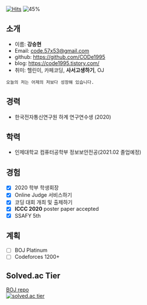 [![Hits](https://hits.seeyoufarm.com/api/count/incr/badge.svg?url=https%3A%2F%2Fgithub.com%2FCODe1995%2FCODe1995%2Fedit%2Fmain%2FREADME.md&count_bg=%2379C83D&title_bg=%23555555&icon=&icon_color=%23E7E7E7&title=hits&edge_flat=false)](https://hits.seeyoufarm.com)
![45%](https://progress-bar.dev/45?title=update)  

## 소개
- 이름: **강승현**
- Email: code.57x53@gmail.com
- github: https://github.com/CODe1995
- blog: https://code1995.tistory.com/  
- 취미: 헬린이, 카페코딩, **사서고생하기**, OJ
```
오늘의 저는 어제의 저보다 성장해 있습니다.
```

## 경력
- 한국전자통신연구원 하계 연구연수생 (2020)  

## 학력
- 인제대학교 컴퓨터공학부 정보보안전공(2021.02 졸업예정)  

## 경험
- [x] 2020 학부 학생회장
- [x] Online Judge 서비스하기
- [x] 코딩 대회 개최 및 출제하기
- [x] **ICCC 2020** poster paper accepted
- [X] SSAFY 5th

## 계획
- [ ] BOJ Platinum
- [ ] Codeforces 1200+

## Solved.ac Tier
[BOJ repo](https://github.com/CODe1995/Baekjoon-Online-Judge)  
[![solved.ac tier](http://mazassumnida.wtf/api/generate_badge?boj=code1995)](https://solved.ac/code1995)
